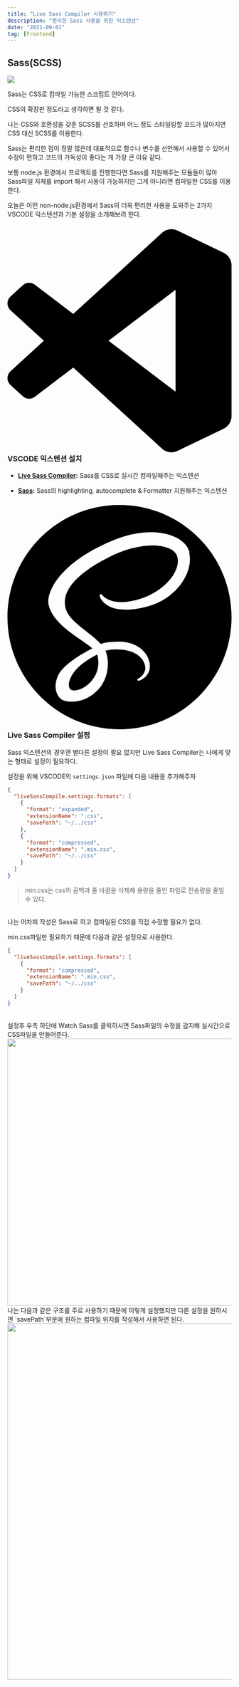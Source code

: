 ```yaml
---
title: "Live Sass Compiler 사용하기"
description: "편리한 Sass 사용을 위한 익스텐션"
date: "2021-09-01"
tag: [Frontend]
---
```


## Sass(SCSS)

<img src="https://user-images.githubusercontent.com/71566740/133248000-62950c37-88dd-491e-8d1f-f0e8c66241e0.png" class="img large"/>

Sass는 CSS로 컴파일 가능한 스크립트 언어이다.

CSS의 확장판 정도라고 생각하면 될 것 같다.

나는 CSS와 호환성을 갖춘 SCSS를 선호하며 어느 정도 스타일링할 코드가 많아지면 CSS 대신 SCSS를 이용한다.

Sass는 편리한 점이 정말 많은데 대표적으로 함수나 변수를 선언해서 사용할 수 있어서 수정이 편하고 코드의 가독성이 좋다는 게 가장 큰 이유 같다.

보통 node.js 환경에서 프로젝트를 진행한다면 Sass를 지원해주는 모듈들이 많아 Sass파일 자체를 import 해서 사용이 가능하지만 그게 아니라면 컴파일한 CSS를 이용한다.

오늘은 이런 non-node.js환경에서 Sass의 더욱 편리한 사용을 도와주는 2가지 VSCODE 익스텐션과 기본 설정을 소개해보려 한다.

### <svg role="img" viewBox="0 0 24 24" xmlns="http://www.w3.org/2000/svg"><title>Visual Studio Code</title><path d="M23.15 2.587L18.21.21a1.494 1.494 0 0 0-1.705.29l-9.46 8.63-4.12-3.128a.999.999 0 0 0-1.276.057L.327 7.261A1 1 0 0 0 .326 8.74L3.899 12 .326 15.26a1 1 0 0 0 .001 1.479L1.65 17.94a.999.999 0 0 0 1.276.057l4.12-3.128 9.46 8.63a1.492 1.492 0 0 0 1.704.29l4.942-2.377A1.5 1.5 0 0 0 24 20.06V3.939a1.5 1.5 0 0 0-.85-1.352zm-5.146 14.861L10.826 12l7.178-5.448v10.896z"/></svg> VSCODE 익스텐션 설치

- **[Live Sass Compiler](https://marketplace.visualstudio.com/items?itemName=ritwickdey.live-sass):** Sass를 CSS로 실시간 컴파일해주는 익스텐션

- **[Sass](https://marketplace.visualstudio.com/items?itemName=Syler.sass-indented):** Sass의 highlighting, autocomplete & Formatter 지원해주는 익스텐션

### <svg role="img" viewBox="0 0 24 24" xmlns="http://www.w3.org/2000/svg"><title>Sass</title><path d="M12 0c6.627 0 12 5.373 12 12s-5.373 12-12 12S0 18.627 0 12 5.373 0 12 0zM9.615 15.998c.175.645.156 1.248-.024 1.792l-.065.18c-.024.061-.052.12-.078.176-.14.29-.326.56-.555.81-.698.759-1.672 1.047-2.09.805-.45-.262-.226-1.335.584-2.19.871-.918 2.12-1.509 2.12-1.509v-.003l.108-.061zm9.911-10.861c-.542-2.133-4.077-2.834-7.422-1.645-1.989.707-4.144 1.818-5.693 3.267C4.568 8.48 4.275 9.98 4.396 10.607c.427 2.211 3.457 3.657 4.703 4.73v.006c-.367.18-3.056 1.529-3.686 2.925-.675 1.47.105 2.521.615 2.655 1.575.436 3.195-.36 4.065-1.649.84-1.261.766-2.881.404-3.676.496-.135 1.08-.195 1.83-.104 2.101.24 2.521 1.56 2.43 2.1-.09.539-.523.854-.674.944-.15.091-.195.12-.181.181.015.09.091.09.21.075.165-.03 1.096-.45 1.141-1.471.045-1.29-1.186-2.729-3.375-2.7-.9.016-1.471.091-1.875.256-.03-.045-.061-.075-.105-.105-1.35-1.455-3.855-2.475-3.75-4.41.03-.705.285-2.564 4.8-4.814 3.705-1.846 6.661-1.335 7.171-.21.733 1.604-1.576 4.59-5.431 5.024-1.47.165-2.235-.404-2.431-.615-.209-.225-.239-.24-.314-.194-.12.06-.045.255 0 .375.12.3.585.825 1.396 1.095.704.225 2.43.359 4.5-.45 2.324-.899 4.139-3.405 3.614-5.505l.073.067z"/></svg>Live Sass Compiler 설정

Sass 익스텐션의 경우엔 별다른 설정이 필요 없지만 Live Sass Compiler는 나에게 맞는 형태로 설정이 필요하다.

설정을 위해 VSCODE의 `settings.json` 파일에 다음 내용을 추가해주자

```json
{
  "liveSassCompile.settings.formats": [
    {
      "format": "expanded",
      "extensionName": ".css",
      "savePath": "~/../css"
    },
    {
      "format": "compressed",
      "extensionName": ".min.css",
      "savePath": "~/../css"
    }
  ]
}
```

> min.css는 css의 공백과 줄 바꿈을 삭제해 용량을 줄인 파일로 전송량을 줄일 수 있다.

<br>나는 어차피 작성은 Sass로 하고 컴파일된 CSS를 직접 수정할 필요가 없다.

min.css파일만 필요하기 때문에 다음과 같은 설정으로 사용한다.

```json
{
  "liveSassCompile.settings.formats": [
    {
      "format": "compressed",
      "extensionName": ".min.css",
      "savePath": "~/../css"
    }
  ]
}
```

<br/>

<div class="img-txt-wrap">
    <div class="img-wrap">
      설정후 우측 하단에 Watch Sass를 클릭하시면 Sass파일의 수정을 감지해 실시간으로 CSS파일을 만들어준다.
      <img  width="600" src="https://user-images.githubusercontent.com/71566740/133251442-d957eeaf-b125-4419-87bf-0fd5aa3f0413.png"/>
      <br/>
      나는 다음과 같은 구조를 주로 사용하기 때문에 이렇게 설정했지만 다른 설정을 원하시면 `savePath`부분에 원하는 컴파일 위치를 작성해서 사용하면 된다.
       <img  width="800" src="https://user-images.githubusercontent.com/71566740/133251746-ffd66e52-3d03-42cd-8bfd-0d90f861854b.png"/>
    </div>
</div>
